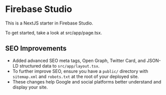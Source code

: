 # Firebase Studio

This is a NextJS starter in Firebase Studio.

To get started, take a look at src/app/page.tsx.

## SEO Improvements

- Added advanced SEO meta tags, Open Graph, Twitter Card, and JSON-LD structured data to `src/app/layout.tsx`.
- To further improve SEO, ensure you have a `public/` directory with `sitemap.xml` and `robots.txt` at the root of your deployed site.
- These changes help Google and social platforms better understand and display your site.
